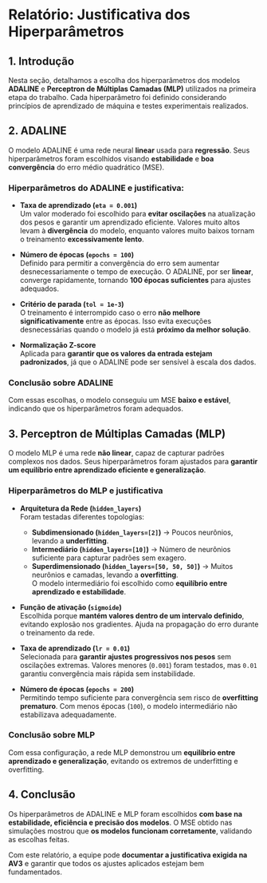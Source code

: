 # Relatório: Justificativa dos Hiperparâmetros

## 1. Introdução  
Nesta seção, detalhamos a escolha dos hiperparâmetros dos modelos **ADALINE** e **Perceptron de Múltiplas Camadas (MLP)** utilizados na primeira etapa do trabalho. Cada hiperparâmetro foi definido considerando princípios de aprendizado de máquina e testes experimentais realizados.

## 2. ADALINE  
O modelo ADALINE é uma rede neural **linear** usada para **regressão**. Seus hiperparâmetros foram escolhidos visando **estabilidade** e **boa convergência** do erro médio quadrático (MSE).

### Hiperparâmetros do ADALINE e justificativa:
- **Taxa de aprendizado (`eta = 0.001`)**  
  Um valor moderado foi escolhido para **evitar oscilações** na atualização dos pesos e garantir um aprendizado eficiente. Valores muito altos levam à **divergência** do modelo, enquanto valores muito baixos tornam o treinamento **excessivamente lento**.  

- **Número de épocas (`epochs = 100`)**  
  Definido para permitir a convergência do erro sem aumentar desnecessariamente o tempo de execução. O ADALINE, por ser **linear**, converge rapidamente, tornando **100 épocas suficientes** para ajustes adequados.  

- **Critério de parada (`tol = 1e-3`)**  
  O treinamento é interrompido caso o erro **não melhore significativamente** entre as épocas. Isso evita execuções desnecessárias quando o modelo já está **próximo da melhor solução**.  

- **Normalização Z-score**  
  Aplicada para **garantir que os valores da entrada estejam padronizados**, já que o ADALINE pode ser sensível à escala dos dados.  

### Conclusão sobre ADALINE  
Com essas escolhas, o modelo conseguiu um MSE **baixo e estável**, indicando que os hiperparâmetros foram adequados.

## 3. Perceptron de Múltiplas Camadas (MLP)  
O modelo MLP é uma rede **não linear**, capaz de capturar padrões complexos nos dados. Seus hiperparâmetros foram ajustados para **garantir um equilíbrio entre aprendizado eficiente e generalização**.

### Hiperparâmetros do MLP e justificativa
- **Arquitetura da Rede (`hidden_layers`)**  
  Foram testadas diferentes topologias:
  - **Subdimensionado (`hidden_layers=[2]`)** → Poucos neurônios, levando a **underfitting**.  
  - **Intermediário (`hidden_layers=[10]`)** → Número de neurônios suficiente para capturar padrões sem exagero.  
  - **Superdimensionado (`hidden_layers=[50, 50, 50]`)** → Muitos neurônios e camadas, levando a **overfitting**.  
  O modelo intermediário foi escolhido como **equilíbrio entre aprendizado e estabilidade**.  

- **Função de ativação (`sigmoide`)**  
  Escolhida porque **mantém valores dentro de um intervalo definido**, evitando explosão nos gradientes. Ajuda na propagação do erro durante o treinamento da rede.  

- **Taxa de aprendizado (`lr = 0.01`)**  
  Selecionada para **garantir ajustes progressivos nos pesos** sem oscilações extremas. Valores menores (`0.001`) foram testados, mas `0.01` garantiu convergência mais rápida sem instabilidade.  

- **Número de épocas (`epochs = 200`)**  
  Permitindo tempo suficiente para convergência sem risco de **overfitting prematuro**. Com menos épocas (`100`), o modelo intermediário não estabilizava adequadamente.  

### Conclusão sobre MLP  
Com essa configuração, a rede MLP demonstrou um **equilíbrio entre aprendizado e generalização**, evitando os extremos de underfitting e overfitting.

## 4. Conclusão  
Os hiperparâmetros de ADALINE e MLP foram escolhidos **com base na estabilidade, eficiência e precisão dos modelos**. O MSE obtido nas simulações mostrou que **os modelos funcionam corretamente**, validando as escolhas feitas.  

Com este relatório, a equipe pode **documentar a justificativa exigida na AV3** e garantir que todos os ajustes aplicados estejam bem fundamentados.
